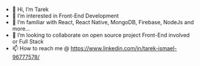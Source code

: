 - 👋 Hi, I’m Tarek
- 👀 I’m interested in Front-End Development 
- 🌱 I’m familiar with React, React Native, MongoDB, Firebase, NodeJs and more...
- 💞️ I’m looking to collaborate on open source project Front-End involved or Full Stack
- 📫 How to reach me @ https://www.linkedin.com/in/tarek-ismael-96777578/

